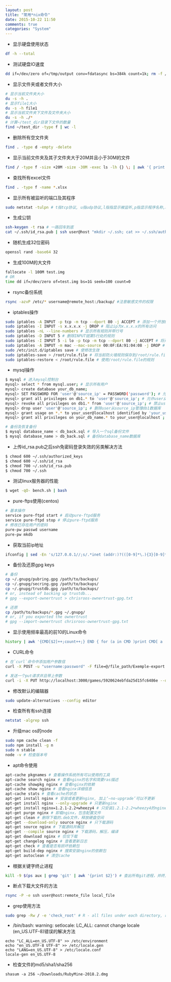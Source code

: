 ```yaml
---
layout: post
title: "常用*nix命令"
date: 2015-10-22 11:50
comments: true
categories: "System"
---
```

* 显示硬盘使用状态

``` bash
df -h --total
```

* 测试硬盘IO速度

``` bash
dd if=/dev/zero of=/tmp/output conv=fdatasync bs=384k count=1k; rm -f /tmp/output
```

* 显示文件夹或者文件大小
``` bash
# 显示当前文件夹大小
du -s -h .
# 显示file1大小
du -s -h file1
# 显示当前文件夹下文件及文件夹大小
du -s -h ./*
# 计算~/test_dir目录下文件的数量
find ~/test_dir -type f | wc -l
```
* 删除所有空文件夹
``` bash
find . -type d -empty -delete
```
* 显示当前文件夹及其子文件夹大于20M并且小于30M的文件
``` bash
find / -type f -size +20M -size -30M -exec ls -lh {} \; | awk '{ print $9 ": " $5 }'
```

* 查找所有excel文件
``` bash
find . -type f -name *.xlsx
```

* 显示所有被监听的端口及其程序
``` bash
sudo netstat -tulpn # t指tcp协议, u指udp协议,l指指显示被监听,p指显示程序名称,n指以ip地址+端口显示地址而不是以字符显示
```
* 生成公钥
``` bash
ssh-keygen -t rsa # 一路回车到底
cat ~/.ssh/id_rsa.pub | ssh user@host "mkdir ~/.ssh; cat >> ~/.ssh/authorized_keys"
```
* 随机生成32位密码
``` bash
openssl rand -base64 32
```
* 生成100M的大文件
``` bash
fallocate -l 100M test.img
# OR
time dd if=/dev/zero of=test.img bs=1G seek=100 count=0
```
* rsync备份系统

``` bash
rsync -azvP /etc/* username@remote_host:/backup/ #注意敏感文件的权限
```

* iptables操作
``` bash
sudo iptables -A INPUT -p tcp -m tcp --dport 80 -j ACCEPT # 添加一个开放80端口的规则
sudo iptables -I INPUT -s x.x.x.x -j DROP # 阻止ip为x.x.x.x的所有访问
sudo iptables -nL --line-numbers # 显示所有规则并带行号
sudo iptables -D INPUT 5 # 删除INPUT链第5行处的规则
sudo iptables -I INPUT 5 -i lo -p tcp -m tcp --dport 80 -j ACCEPT # 将开放80端口的规则插入到第5行
sudo iptables -A INPUT -m mac --mac-source 00:0F:EA:91:04:08 -j DROP # 阻止MAC地址为00:0F:EA:91:04:08的所有访问
sudo /etc/init.d/iptables save # 使修改生效
sudo iptables-save > /root/rule.file # 将当前防火墙规则保存到/root/rule.file
sudo iptables-restore < /root/rule.file # 使用/root/rule.file的规则
```

* mysql操作

``` bash
$ mysql # 进入mysql控制台
mysql> select * from mysql.user; # 显示所有用户
mysql> create database your_db_name;
mysql> SET PASSWORD FOR 'user'@'source_ip' = PASSWORD('password'); # 允许user从source_ip远程登录mysql
mysql> grant all privileges on db1.* to 'user'@'source_ip'; # 允许user从source_ip管理db1数据库
mysql> revoke all privileges on db1.* from 'user'@'source_ip'; # 禁止user从source_ip管理db1数据库
mysql> drop user 'user'@'source_ip'; # 删除user从source_ip管理db1数据库
mysql> grant usage on *.* to your_user@localhost identified by 'your_user_password'; # 创建新用户
mysql> grant all privileges on your_db_name.* to your_user@localhost ; 设置database的所有者

# 备份及恢复备份
$ mysql database_name < db_back.sql # 导入一个sql备份文件
$ mysql database_name > db_back.sql # 备份database_name数据库
```

* 上传id_rsa.pub之后ssh免密码登录失效的另类解决方法
``` bash
$ chmod 600 ~/.ssh/authorized_keys
$ chmod 600 ~/.ssh/id_rsa
$ chmod 700 ~/.ssh/id_rsa.pub
$ chmod 700 ~/.ssh
```
* 测试linux服务器的性能
``` bash
$ wget -qO- bench.sh | bash
```

* pure-ftps使用(centos)

``` bash
# 基本操作
service pure-ftpd start # 启动pure-ftpd服务
service pure-ftpd stop # 停止pure-ftpd服务
# 修改已存在用户的密码
pure-pw passwd username
pure-pw mkdb
```

* 获取当前ip地址
``` bash
ifconfig | sed -En 's/127.0.0.1//;s/.*inet (addr:)?(([0-9]*\.){3}[0-9]*).*/\2/p'
```

* 备份及还原gpg keys
``` sh
# 备份
cp ~/.gnupg/pubring.gpg /path/to/backups/
cp ~/.gnupg/secring.gpg /path/to/backups/
cp ~/.gnupg/trustdb.gpg /path/to/backups/
# or, instead of backing up trustdb...
# gpg --export-ownertrust > chrisroos-ownertrust-gpg.txt

# 还原
cp /path/to/backups/*.gpg ~/.gnupg/
# or, if you exported the ownertrust
# gpg --import-ownertrust chrisroos-ownertrust-gpg.txt
```

* 显示使用频率最高的前10的Linux命令

``` sh
history | awk '{CMD[$2]++;count++;} END { for (a in CMD )print CMD[ a  ]" " CMD[ a  ]/count*100 "% " a  }' | grep -v "./" | column -c3 -s " " -t |sort -nr | nl | head -n10
```

* CURL命令

``` sh
# 在`curl`命令中添加用户参数信
curl -X POST -u "username:password" -F file=@/file_path/Exemple-export.xml http://localhost:3000/upload

# 发送一个put请求并且带上参数
curl -i -X PUT http://localhost:3000/games/5920624ebfda25d15fc6486e --data '{"title": "abc123", "cover": "abc123"}' -H "Content-Type: application/json
```

* 修改默认的编辑器

``` sh
sudo update-alternatives --config editor
```

* 检查所有有ssh连接

``` sh
netstat -algrep ssh
```

* 升级mac os的node

``` sh
sudo npm cache clean -f
sudo npm install -g n
sudo n stable
node -v # 检查版本号
```

* apt命令使用

``` sh
apt-cache pkgnames # 查看操作系统所有可以使用的工具
apt-cache search nginx # 查看nginx的名字和简要ras描述
apt-cache showpkg nginx # 查看nginx的依赖
apt-cache show nginx # 查看nginx详细信息
apt-cache stats # 查看cache的状态
apt-get install nginx # 安装或者更新nginx, 加上‘–no-upgrade’可以不更新
apt-get install nginx --only-upgrade # 只更新nginx
apt-get install nginx=1.2.1-2.2+wheezy4 # 只安装1.2.1-2.2+wheezy4的nginx
apt-get purge nginx # 卸载nginx，包含配置文件
apt-get clean # 删除下载的.deb文件，释放硬盘空间
apt-get --download-only source nginx # 只下载源码
apt-get source nginx # 下载源码并解压
apt-get --compile source nginx # 下载源码，解压，编译
apt-get download nginx # 仅仅下载
apt-get changelog nginx # 查看更新日志
apt-get check # 查看是否有损坏依赖包
apt-get build-dep nginx # 搜索安装nginx的依赖包
apt-get autoclean # 清空cache
```

* 根据关键字终止进程
```sh
kill -9 $(ps aux | grep 'git' | awk '{print $2}') # 查出所有git进程，并终止它们
```

* 断点下载大文件的方法
```sh
rsync -P -e ssh user@host:remote_file local_file
```

* grep使用方法
```sh
sudo grep -Rw / -e 'check_root' # R - all files under each directory, recursively, following symbolic links, w - select only those lines containing matches
```

* /bin/bash: warning: setlocale: LC_ALL: cannot change locale (en_US.UTF-8)错误的解决方法
```
echo "LC_ALL=en_US.UTF-8" >> /etc/environment
echo "en_US.UTF-8 UTF-8" >> /etc/locale.gen
echo "LANG=en_US.UTF-8" > /etc/locale.conf
locale-gen en_US.UTF-8
```

* 检查文件的md5/sha1/sha256
```
shasum -a 256 ~/Downloads/RubyMine-2018.2.dmg
```
